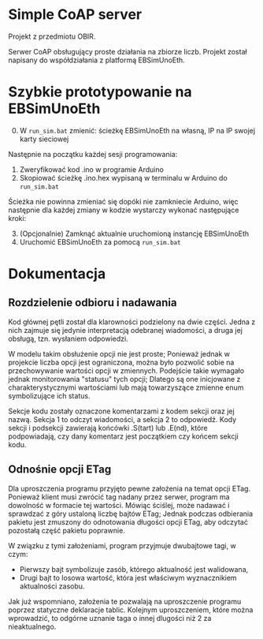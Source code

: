 # Simple CoAP server
Projekt z przedmiotu OBIR.

Serwer CoAP obsługujący proste działania na zbiorze liczb.
Projekt został napisany do współdziałania z platformą EBSimUnoEth.

# Szybkie prototypowanie na EBSimUnoEth

0. W `run_sim.bat` zmienić: ścieżkę EBSimUnoEth na własną, IP na IP swojej karty sieciowej

Następnie na początku każdej sesji programowania:

1. Zweryfikować kod .ino w programie Arduino
2. Skopiować ścieżkę .ino.hex wypisaną w terminalu w Arduino do `run_sim.bat`

Ścieżka nie powinna zmieniać się dopóki nie zamkniecie Arduino, więc następnie dla każdej zmiany w kodzie wystarczy wykonać następujące kroki:

3. (Opcjonalnie) Zamknąć aktualnie uruchomioną instancję EBSimUnoEth
4. Uruchomić EBSimUnoEth za pomocą `run_sim.bat`

# Dokumentacja

## Rozdzielenie odbioru i nadawania

Kod głównej pętli został dla klarowności podzielony na dwie części.
Jedna z nich zajmuje się jedynie interpretacją odebranej wiadomości, a druga jej obsługą, tzn. wysłaniem odpowiedzi.

W modelu takim obsłużenie opcji nie jest proste; 
Ponieważ jednak w projekcie liczba opcji jest ograniczona, można było pozwolić sobie na przechowywanie wartości opcji w zmiennych.
Podejście takie wymagało jednak monitorowania "statusu" tych opcji;
Dlatego są one inicjowane z charakterystycznymi wartościami lub mają towarzyszące zmienne enum symbolizujące ich status.

Sekcje kodu zostały oznaczone komentarzami z kodem sekcji oraz jej nazwą.
Sekcja 1 to odczyt wiadomości, a sekcja 2 to odpowiedź.
Kody sekcji i podsekcji zawierają końcówki .S(tart) lub .E(nd), które podpowiadają, czy dany komentarz jest początkiem czy końcem sekcji kodu.

## Odnośnie opcji ETag

Dla uproszczenia programu przyjęto pewne założenia na temat opcji ETag.
Ponieważ klient musi zwrócić tag nadany przez serwer, program ma dowolność w formacie tej wartości.
Mówiąc ściślej, może nadawać i sprawdzać z góry ustaloną liczbę bajtów ETag;
Jednak podczas odbierania pakietu jest zmuszony do odnotowania długości opcji ETag, aby odczytać pozostałą część pakietu poprawnie.

W związku z tymi założeniami, program przyjmuje dwubajtowe tagi, w czym:

- Pierwszy bajt symbolizuje zasób, którego aktualność jest walidowana,
- Drugi bajt to losowa wartość, która jest właściwym wyznacznikiem aktualności zasobu.

Jak już wspomniano, założenia te pozwalają na uproszczenie programu poprzez statyczne deklaracje tablic.
Kolejnym uproszczeniem, które można wprowadzić, to odgórne uznanie taga o innej dlugości niż 2 za nieaktualnego.

